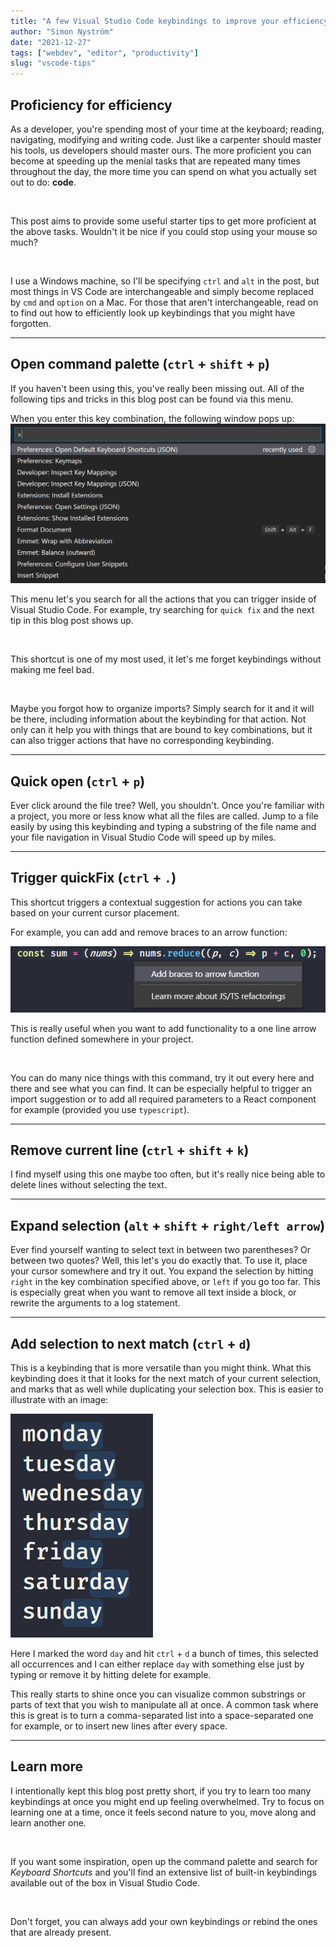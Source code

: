 ```yaml
---
title: "A few Visual Studio Code keybindings to improve your efficiency"
author: "Simon Nyström"
date: "2021-12-27"
tags: ["webdev", "editor", "productivity"]
slug: "vscode-tips"
---
```


## Proficiency for efficiency

As a developer, you're spending most of your time at the keyboard; reading, navigating, modifying and writing code. Just like a carpenter should master his tools, us developers should master ours. The more proficient you can become at speeding up the menial tasks that are repeated many times throughout the day, the more time you can spend on what you actually set out to do: **code**.

<br/>

This post aims to provide some useful starter tips to get more proficient at the above tasks. Wouldn't it be nice if you could stop using your mouse so much?

<br/>

I use a Windows machine, so I'll be specifying `ctrl` and `alt` in the post, but most things in VS Code are interchangeable and simply become replaced by `cmd` and `option` on a Mac. For those that aren't interchangeable, read on to find out how to efficiently look up keybindings that you might have forgotten.

---

## Open command palette (`ctrl` + `shift` + `p`)

If you haven't been using this, you've really been missing out. All of the following tips and tricks in this blog post can be found via this menu.

When you enter this key combination, the following window pops up:
![command_palette](/images/commandpalette.png)

This menu let's you search for all the actions that you can trigger inside of Visual Studio Code. For example, try searching for `quick fix` and the next tip in this blog post shows up.

<br/>

This shortcut is one of my most used, it let's me forget keybindings without making me feel bad.

<br/>

Maybe you forgot how to organize imports? Simply search for it and it will be there, including information about the keybinding for that action. Not only can it help you with things that are bound to key combinations, but it can also trigger actions that have no corresponding keybinding.

---

## Quick open (`ctrl` + `p`)

Ever click around the file tree? Well, you shouldn't. Once you're familiar with a project, you more or less know what all the files are called. Jump to a file easily by using this keybinding and typing a substring of the file name and your file navigation in Visual Studio Code will speed up by miles.

---

## Trigger quickFix (`ctrl` + `.`)

This shortcut triggers a contextual suggestion for actions you can take based on your current cursor placement.

For example, you can add and remove braces to an arrow function:

![add_braces_arrow_fn](/images/ctrldot.png)

This is really useful when you want to add functionality to a one line arrow function defined somewhere in your project.

<br/>

You can do many nice things with this command, try it out every here and there and see what you can find. It can be especially helpful to trigger an import suggestion or to add all required parameters to a React component for example (provided you use `typescript`).

---

## Remove current line (`ctrl` + `shift` + `k`)

I find myself using this one maybe too often, but it's really nice being able to delete lines without selecting the text.

---

## Expand selection (`alt` + `shift` + `right/left arrow`)

Ever find yourself wanting to select text in between two parentheses? Or between two quotes? Well, this let's you do exactly that. To use it, place your cursor somewhere and try it out. You expand the selection by hitting `right` in the key combination specified above, or `left` if you go too far. This is especially great when you want to remove all text inside a block, or rewrite the arguments to a log statement.

---

## Add selection to next match (`ctrl` + `d`)

This is a keybinding that is more versatile than you might think. What this keybinding does it that it looks for the next match of your current selection, and marks that as well while duplicating your selection box. This is easier to illustrate with an image:

![duplicated_selection](/images/ctrld.png)

Here I marked the word `day` and hit `ctrl` + `d` a bunch of times, this selected all occurrences and I can either replace `day` with something else just by typing or remove it by hitting delete for example.

This really starts to shine once you can visualize common substrings or parts of text that you wish to manipulate all at once. A common task where this is great is to turn a comma-separated list into a space-separated one for example, or to insert new lines after every space.

---

## Learn more

I intentionally kept this blog post pretty short, if you try to learn too many keybindings at once you might end up feeling overwhelmed. Try to focus on learning one at a time, once it feels second nature to you, move along and learn another one.

<br/>

If you want some inspiration, open up the command palette and search for _Keyboard Shortcuts_ and you'll find an extensive list of built-in keybindings available out of the box in Visual Studio Code.

<br/>

Don't forget, you can always add your own keybindings or rebind the ones that are already present.
